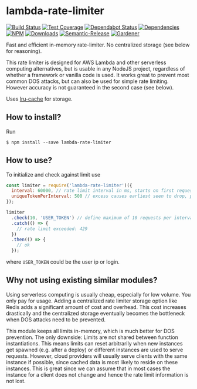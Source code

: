 # lambda-rate-limiter

[![Build Status](https://circleci.com/gh/blackflux/lambda-rate-limiter.png?style=shield)](https://circleci.com/gh/blackflux/lambda-rate-limiter)
[![Test Coverage](https://img.shields.io/coveralls/blackflux/lambda-rate-limiter/master.svg)](https://coveralls.io/github/blackflux/lambda-rate-limiter?branch=master)
[![Dependabot Status](https://api.dependabot.com/badges/status?host=github&repo=blackflux/lambda-rate-limiter)](https://dependabot.com)
[![Dependencies](https://david-dm.org/blackflux/lambda-rate-limiter/status.svg)](https://david-dm.org/blackflux/lambda-rate-limiter)
[![NPM](https://img.shields.io/npm/v/lambda-rate-limiter.svg)](https://www.npmjs.com/package/lambda-rate-limiter)
[![Downloads](https://img.shields.io/npm/dt/lambda-rate-limiter.svg)](https://www.npmjs.com/package/lambda-rate-limiter)
[![Semantic-Release](https://github.com/blackflux/js-gardener/blob/master/assets/icons/semver.svg)](https://github.com/semantic-release/semantic-release)
[![Gardener](https://github.com/blackflux/js-gardener/blob/master/assets/badge.svg)](https://github.com/blackflux/js-gardener)

Fast and efficient in-memory rate-limiter. No centralized storage (see below for reasoning).

This rate limiter is designed for AWS Lambda and other serverless computing‎ alternatives, but is usable in any NodeJS project, regardless of whether a framework or vanilla code is used. It works great to prevent most common DOS attacks, but can also be used for simple rate limiting. However accuracy is not guaranteed in the second case (see below).

Uses [lru-cache](https://www.npmjs.com/package/lru-cache) for storage.

## How to install?

Run

    $ npm install --save lambda-rate-limiter

## How to use?

To initialize and check against limit use
<!-- eslint-disable import/no-extraneous-dependencies, import/no-unresolved -->
```javascript
const limiter = require('lambda-rate-limiter')({
  interval: 60000, // rate limit interval in ms, starts on first request
  uniqueTokenPerInterval: 500 // excess causes earliest seen to drop, per instantiation
});

limiter
  .check(10, 'USER_TOKEN') // define maximum of 10 requests per interval
  .catch(() => {
    // rate limit exceeded: 429
  })
  .then(() => {
    // ok
  });
```
where `USER_TOKEN` could be the user ip or login.

## Why not using existing similar modules?

Using serverless computing is usually cheap, especially for low volume. You only pay for usage. Adding a centralized rate limiter storage option like Redis adds a significant amount of cost and overhead. This cost increases drastically and the centralized storage eventually becomes the bottleneck when DOS attacks need to be prevented.

This module keeps all limits in-memory, which is much better for DOS prevention. The only downside: Limits are not shared between function instantiations. This means limits can reset arbitrarily when new instances get spawned (e.g. after a deploy) or different instances are used to serve requests. However, cloud providers will usually serve clients with the same instance if possible, since cached data is most likely to reside on these instances. This is great since we can assume that in most cases the instance for a client does not change and hence the rate limit information is not lost.
